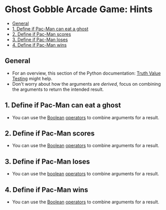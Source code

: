# Ghost Gobble Arcade Game: Hints

- [General](#general)
- [1. Define if Pac-Man can eat a ghost](#1-define-if-pac-man-can-eat-a-ghost)
- [2. Define if Pac-Man scores](#2-define-if-pac-man-scores)
- [3. Define if Pac-Man loses](#3-define-if-pac-man-loses)
- [4. Define if Pac-Man wins](#4-define-if-pac-man-wins)

## General

- For an overview, this section of the Python documentation: [Truth Value
  Testing][stdlib-bools] might help.
- Don't worry about how the arguments are _derived_, focus on combining the
  arguments to return the intended result.

## 1. Define if Pac-Man can eat a ghost

- You can use the [Boolean][boolean] [operators][Boolean-operators] to combine
  arguments for a result.

## 2. Define if Pac-Man scores

- You can use the [Boolean][boolean] [operators][Boolean-operators] to combine
  arguments for a result.

## 3. Define if Pac-Man loses

- You can use the [boolean][Boolean] [operators][Boolean-operators] to combine
  arguments for a result.

## 4. Define if Pac-Man wins

- You can use the [Boolean][boolean] [operators][Boolean-operators] to combine
  arguments for a result.

[Boolean-operators]:
  https://docs.python.org/3/library/stdtypes.html#boolean-operations-and-or-not
[boolean]: https://docs.python.org/3/library/stdtypes.html#truth
[stdlib-bools]:
  https://docs.python.org/3/library/stdtypes.html#truth-value-testing
